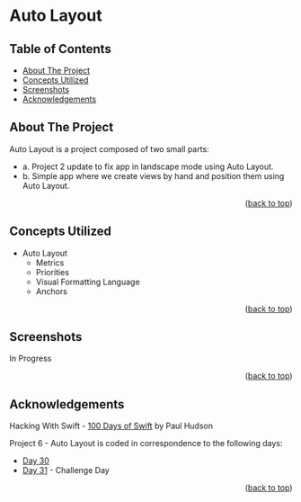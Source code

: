# Auto Layout


<!-- Table of Contents -->
## Table of Contents
* [About The Project](#about-the-project)
* [Concepts Utilized](#concepts-utilized)
* [Screenshots](#screenshots)
* [Acknowledgements](#acknowledgements)


<!-- ABOUT THE PROJECT -->
## About The Project

Auto Layout is a project composed of two small parts:
* a. Project 2 update to fix app in landscape mode using Auto Layout.
* b. Simple app where we create views by hand and position them using Auto Layout.

<p align="right">(<a href="#top">back to top</a>)</p>


<!-- CONCEPTS UTILIZED -->
## Concepts Utilized
 * Auto Layout
    <ul>
      <li>Metrics</li>
      <li>Priorities</li>
      <li>Visual Formatting Language</li>
      <li>Anchors</li>
    </ul>
 
<p align="right">(<a href="#top">back to top</a>)</p>


<!-- SCREENSHOTS -->
## Screenshots
In Progress

<p align="right">(<a href="#top">back to top</a>)</p>


<!-- ACKNOWLEDGEMENTS -->
## Acknowledgements
Hacking With Swift - [100 Days of Swift] by Paul Hudson

Project 6 - Auto Layout is coded in correspondence to the following days:
* [Day 30]
* [Day 31] - Challenge Day

<p align="right">(<a href="#top">back to top</a>)</p>



<!-- MARKDOWN LINKS & IMAGES -->
<!-- https://www.markdownguide.org/basic-syntax/#reference-style-links -->
[100 Days of Swift]: https://www.hackingwithswift.com/100 (100 Days of Swift)
[Day 30]: https://www.hackingwithswift.com/100/30
[Day 31]: https://www.hackingwithswift.com/100/31

